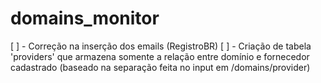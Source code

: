 # domains_monitor

[ ] - Correção na inserção dos emails (RegistroBR)
[ ] - Criação de tabela 'providers' que armazena somente a relação entre domínio e fornecedor cadastrado (baseado na separação feita no input em /domains/provider)